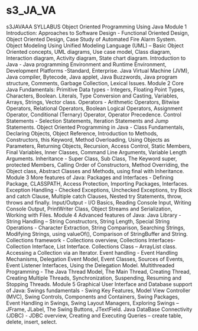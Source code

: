 # s3_JA_VA
 s3JAVAAA
 SYLLABUS
Object Oriented Programming Using Java
Module 1
Introduction:
Approaches to Software Design - Functional Oriented Design, Object Oriented Design, Case
Study of Automated Fire Alarm System.
Object Modeling Using Unified Modeling Language (UML) – Basic Object Oriented concepts,
UML diagrams, Use case model, Class diagram, Interaction diagram, Activity diagram, State
chart diagram.
Introduction to Java - Java programming Environment and Runtime Environment, Development
Platforms -Standard, Enterprise. Java Virtual Machine (JVM), Java compiler, Bytecode, Java
applet, Java Buzzwords, Java program structure, Comments, Garbage Collection, Lexical Issues.
Module 2
Core Java Fundamentals:
Primitive Data types - Integers, Floating Point Types, Characters, Boolean. Literals, Type
Conversion and Casting, Variables, Arrays, Strings, Vector class.
Operators - Arithmetic Operators, Bitwise Operators, Relational Operators, Boolean Logical
Operators, Assignment Operator, Conditional (Ternary) Operator, Operator Precedence.
Control Statements - Selection Statements, Iteration Statements and Jump Statements.
Object Oriented Programming in Java - Class Fundamentals, Declaring Objects, Object
Reference, Introduction to Methods, Constructors, this Keyword, Method Overloading, Using
Objects as Parameters, Returning Objects, Recursion, Access Control, Static Members, Final
Variables, Inner Classes, Command Line Arguments, Variable Length Arguments.
Inheritance - Super Class, Sub Class, The Keyword super, protected Members, Calling Order of
Constructors, Method Overriding, the Object class, Abstract Classes and Methods, using final
with Inheritance.
Module 3
More features of Java:
Packages and Interfaces - Defining Package, CLASSPATH, Access Protection, Importing
Packages, Interfaces.
Exception Handling - Checked Exceptions, Unchecked Exceptions, try Block and catch Clause,
Multiple catch Clauses, Nested try Statements, throw, throws and finally.
Input/Output - I/O Basics, Reading Console Input, Writing Console Output, PrintWriter Class,
Object Streams and Serialization, Working with Files.
Module 4
Advanced features of Java:
Java Library - String Handling – String Constructors, String Length, Special String Operations -
Character Extraction, String Comparison, Searching Strings, Modifying Strings, using valueOf(),
Comparison of StringBuffer and String.
Collections framework - Collections overview, Collections Interfaces- Collection Interface, List
Interface.
Collections Class – ArrayList class. Accessing a Collection via an Iterator.
Event handling - Event Handling Mechanisms, Delegation Event Model, Event Classes, Sources
of Events, Event Listener Interfaces, Using the Delegation Model.
Multithreaded Programming - The Java Thread Model, The Main Thread, Creating Thread,
Creating Multiple Threads, Synchronization, Suspending, Resuming and Stopping Threads.
Module 5
Graphical User Interface and Database support of Java:
Swings fundamentals - Swing Key Features, Model View Controller (MVC), Swing Controls,
Components and Containers, Swing Packages, Event Handling in Swings, Swing Layout
Managers, Exploring Swings –JFrame, JLabel, The Swing Buttons, JTextField.
Java DataBase Connectivity (JDBC) - JDBC overview, Creating and Executing Queries – create
table, delete, insert, select.
